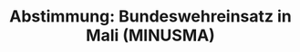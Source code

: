 ---
abstimmung:
  abstimmung: 1
  bundestagssitzung: 215
  legislaturperiode: 18
categories:
- Bundeswehr
- Ausland
data:
- title: Abstimmungsergebnis 20170126_1-data.pdf
  url: /res/abstimmungsliste/20170126_1-data.pdf
- title: Abstimmungsergebnis 20170126_1_xls-data.csv
  url: /res/abstimmungsliste/analyses/20170126_1_xls-data.csv
documents:
- local: /res/abstimmungsdaten/018-215-01/1810819.pdf
  title: Drucksache 18/10819.pdf
  url: http://dip21.bundestag.de/dip21/btd/18/108/1810819.pdf
- local: /res/abstimmungsdaten/018-215-01/1810967.pdf
  title: Drucksache 18/10967.pdf
  url: http://dip21.bundestag.de/dip21/btd/18/109/1810967.pdf
ergebnis:
  cdu/csu:
    enthaltung: 0
    gesamt: 309
    ja: 270
    nein: 0
    nichtabgegeben: 39
    ungueltig: 0
  die.linke:
    enthaltung: 0
    gesamt: 64
    ja: 0
    nein: 47
    nichtabgegeben: 17
    ungueltig: 0
  file: 20170126_1_xls-data.csv
  fraktionslos:
    enthaltung: 0
    gesamt: 1
    ja: 1
    nein: 0
    nichtabgegeben: 0
    ungueltig: 0
  gruenen:
    enthaltung: 2
    gesamt: 63
    ja: 53
    nein: 1
    nichtabgegeben: 7
    ungueltig: 0
  spd:
    enthaltung: 1
    gesamt: 193
    ja: 174
    nein: 7
    nichtabgegeben: 11
    ungueltig: 0
layout: abstimmung
links:
- title: https://www.bundestag.de/parlament/plenum/abstimmung/abstimmung?id=452
  url: https://www.bundestag.de/parlament/plenum/abstimmung/abstimmung?id=452
- title: http://www.abgeordnetenwatch.de/fortsetzung_des_bundeswehreinsatzes_in_mali-1105-847.html
  url: http://www.abgeordnetenwatch.de/fortsetzung_des_bundeswehreinsatzes_in_mali-1105-847.html
preview: "Deutscher Bundestag\n\n215. Sitzung des Deutschen Bundestages\nam Donnerstag,\
  \ 26. Januar 2017\n\nEndg\xFCltiges Ergebnis der Namentlichen Abstimmung Nr. 1\n\
  \nBeschlussempfehlung des Ausw\xE4rtigen Ausschusses (3. Ausschuss) zu dem Antrag\
  \ der\nBundesregierung\nFortsetzung und Erweiterung der Beteiligung bewaffneter\
  \ deutscher Streitkr\xE4fte an der\nMultidimensionalen Integrierten Stabilisierungsmission\
  \ der Vereinten Nationen in Mali\n(MINUSMA) auf Grundlage der Resolutionen 2100\
  \ (2013), 2164 (2014), 2227 (2015) und\n2295 (2016) des Sicherheitsrates der Vereinten\
  \ Nationen vom 25. April 2013, 25. Juni 2014,\n29. Juni 2015 und 29. Juni 2016\n\
  Drs. 18/10819 und 18/10967\n\nAbgegebene Stimmen insgesamt:\n\n556\n\nNicht abgegebene\
  \ Stimmen:\nJa-Stimmen:\n\n74\n498\n\nNein-Stimmen:\n\n55\n\nEnthaltungen:\n\n3\n\
  \nUng\xFCltige:\n\n0\n\nBerlin, den 26.01.2017\n\nBeginn: 14:10\nEnde: 14:13\n"
tags:
- Mali
- MINUSMA
- UN
title: 'Abstimmung: Bundeswehreinsatz in Mali (MINUSMA)'
---